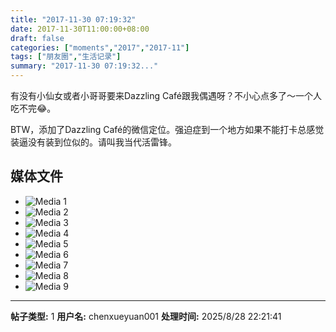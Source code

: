 ```yaml
---
title: "2017-11-30 07:19:32"
date: 2017-11-30T11:00:00+08:00
draft: false
categories: ["moments","2017","2017-11"]
tags: ["朋友圈","生活记录"]
summary: "2017-11-30 07:19:32..."
---
```


有没有小仙女或者小哥哥要来Dazzling Café跟我偶遇呀？不小心点多了～一个人吃不完😂。

BTW，添加了Dazzling Café的微信定位。强迫症到一个地方如果不能打卡总感觉装逼没有装到位似的。请叫我当代活雷锋。

## 媒体文件

- ![Media 1](/Moments/photos/2017-11-30/201711300719320.jpg)
- ![Media 2](/Moments/photos/2017-11-30/201711300719321.jpg)
- ![Media 3](/Moments/photos/2017-11-30/201711300719322.jpg)
- ![Media 4](/Moments/photos/2017-11-30/201711300719323.jpg)
- ![Media 5](/Moments/photos/2017-11-30/201711300719324.jpg)
- ![Media 6](/Moments/photos/2017-11-30/201711300719325.jpg)
- ![Media 7](/Moments/photos/2017-11-30/201711300719326.jpg)
- ![Media 8](/Moments/photos/2017-11-30/201711300719327.jpg)
- ![Media 9](/Moments/photos/2017-11-30/201711300719328.jpg)

---

**帖子类型:** 1
**用户名:** chenxueyuan001
**处理时间:** 2025/8/28 22:21:41
